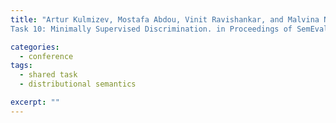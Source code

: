 ```yaml
---
title: "Artur Kulmizev, Mostafa Abdou, Vinit Ravishankar, and Malvina Nissim. Discriminator at SemEval-2018
Task 10: Minimally Supervised Discrimination. in Proceedings of SemEval 2018. 2018."

categories: 
  - conference
tags:
  - shared task
  - distributional semantics

excerpt: ""
---
```




